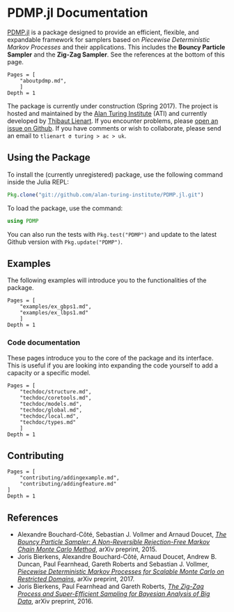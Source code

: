 # PDMP.jl Documentation

[PDMP.jl](https://github.com/alan-turing-institute/PDMP.jl) is a package designed to provide an efficient, flexible, and expandable framework for samplers based on *Piecewise Deterministic Markov Processes* and their applications.
This includes the **Bouncy Particle Sampler** and the **Zig-Zag Sampler**.
See the references at the bottom of this page.

```@contents
Pages = [
    "aboutpdmp.md",
    ]
Depth = 1
```

The package is currently under construction (Spring 2017).
The project is hosted and maintained by the [Alan Turing Institute](https://www.turing.ac.uk) (ATI) and currently developed by [Thibaut Lienart](http://www.stats.ox.ac.uk/~lienart/). If you encounter problems, please [open an issue on Github](https://github.com/alan-turing-institute/PDMP.jl/issues).
If you have comments or wish to collaborate, please send an email to `tlienart σ turing > ac > uk`.

## Using the Package

To install the (currently unregistered) package, use the following command inside the Julia REPL:

```julia
Pkg.clone("git://github.com/alan-turing-institute/PDMP.jl.git")
```

To load the package, use the command:

```julia
using PDMP
```

You can also run the tests with ```Pkg.test("PDMP")``` and update to the latest Github version with ```Pkg.update("PDMP")```.

## Examples

The following examples will introduce you to the functionalities of the package.

```@contents
Pages = [
    "examples/ex_gbps1.md",
    "examples/ex_lbps1.md"
    ]
Depth = 1
```

### Code documentation

These pages introduce you to the core of the package and its interface.
This is useful if you are looking into expanding the code yourself to add a capacity or a specific model.

```@contents
Pages = [
    "techdoc/structure.md",
    "techdoc/coretools.md",
    "techdoc/models.md",
    "techdoc/global.md",
    "techdoc/local.md",
    "techdoc/types.md"
    ]
Depth = 1
```

## Contributing

```@contents
Pages = [
    "contributing/addingexample.md",
    "contributing/addingfeature.md"
]
Depth = 1
```

## References

* Alexandre Bouchard-Côté, Sebastian J. Vollmer and Arnaud Doucet, [*The Bouncy Particle Sampler: A Non-Reversible Rejection-Free Markov Chain Monte Carlo Method*](https://arxiv.org/abs/1510.02451), arXiv preprint, 2015.
* Joris Bierkens, Alexandre Bouchard-Côté, Arnaud Doucet, Andrew B. Duncan, Paul Fearnhead, Gareth Roberts and Sebastian J. Vollmer, [*Piecewise Deterministic Markov Processes for Scalable Monte Carlo on Restricted Domains*](https://arxiv.org/pdf/1701.04244.pdf), arXiv preprint, 2017.
* Joris Bierkens, Paul Fearnhead and Gareth Roberts, [*The Zig-Zag Process and Super-Efficient Sampling for Bayesian Analysis of Big Data*](https://arxiv.org/pdf/1607.03188.pdf), arXiv preprint, 2016.
